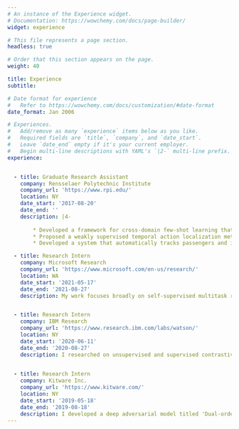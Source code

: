```yaml
---
# An instance of the Experience widget.
# Documentation: https://wowchemy.com/docs/page-builder/
widget: experience

# This file represents a page section.
headless: true

# Order that this section appears on the page.
weight: 40

title: Experience
subtitle:

# Date format for experience
#   Refer to https://wowchemy.com/docs/customization/#date-format
date_format: Jan 2006

# Experiences.
#   Add/remove as many `experience` items below as you like.
#   Required fields are `title`, `company`, and `date_start`.
#   Leave `date_end` empty if it's your current employer.
#   Begin multi-line descriptions with YAML's `|2-` multi-line prefix.
experience:


  - title: Graduate Research Assistant
    company: Rensselaer Polytechnic Institute
    company_url: 'https://www.rpi.edu/'
    location: NY
    date_start: '2017-08-20'
    date_end: ''
    description: |4-
        
        * Developed a framework for cross-domain few-shot learning that uses unlabeled images from novel dataset during meta-training.  
        * Proposed a weakly supervised temporal action localization method using metric learning that only requires video-level action instances as supervision during training. Also developed a deep learning model with _hybrid attention mechanism (HAMNet)_ for solving the issues of action completeness and background modeling in temporal action localization with weak supervision, outperforming SOTA methods by atleast 2.8%.
        * Developed a system that automatically tracks passengers and items, and detects unusual activities (baggage theft, left-behind items, etc.) at an airport security checkpoint (demo [video](https://drive.google.com/file/d/1KNUabcVEKMsFvQQ1u_NB5ZI6J9kRHuEe/view?usp=sharing)).

  - title: Research Intern
    company: Microsoft Research
    company_url: 'https://www.microsoft.com/en-us/research/'
    location: WA
    date_start: '2021-05-17'
    date_end: '2021-08-27'
    description: My work focuses broadly on self­-supervised multi­task representation learning for 3D computer vision. Specifically, I am working on self-supervised pretraining of deep neural networks that provide better representations for downstream camera pose estimation and segmentation task.


  - title: Research Intern
    company: IBM Research
    company_url: 'https://www.research.ibm.com/labs/watson/'
    location: NY
    date_start: '2020-06-11'
    date_end: '2020-08-27'
    description: I researched on unsupervised and supervised contrastive representation learning for transfer learning. Our study suggests that networks trained with contrastive loss is more transferable to a different domain than the networks trained with supervised cross-entropy loss. Proposed and analyzed joint objective of self-supervised contrastive loss with cross-entropy or supervised contrastive loss that leads to better transferability of these models over their standard-trained counterparts.

        
  - title: Research Intern
    company: Kitware Inc.
    company_url: 'https://www.kitware.com/'
    location: NY
    date_start: '2019-05-18'
    date_end: '2019-08-18'
    description: I developed a deep adversarial model titled 'Dual-order Attentive Generative Adversarial Network (DOA-GAN)' for image and video copy-move forgery detection and localization.
---
```

